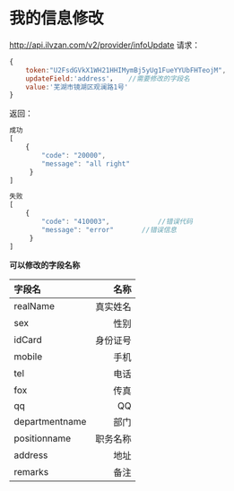 # 我的信息修改
http://api.ilvzan.com/v2/provider/infoUpdate
请求：
``` js
{
	token:"U2FsdGVkX1WH21HHIMymBj5yUg1FueYYUbFHTeojM",
	updateField:'address'，   //需要修改的字段名
	value:'芜湖市镜湖区观澜路1号'
}
```

返回：
``` js
成功
[
    {
        "code": "20000",
        "message": "all right"
     }
]

失败
[
    {
        "code": "410003",            //错误代码
        "message": "error"       //错误信息
     }
]
```

**可以修改的字段名称**

| 字段名|名称|
| :-------- | --------:| 
|realName|真实姓名|
|sex|性别|
|idCard|身份证号|
|mobile|手机|
|tel|电话|
|fox|传真|
|qq|QQ|
|departmentname|部门|
|positionname|职务名称|
|address|地址|
|remarks|备注|

